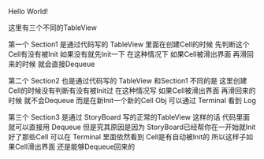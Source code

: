 Hello World!

这里有三个不同的TableView
 
第一个 Section1 是通过代码写的 TableView 
里面在创建Cell的时候 先判断这个Cell有没有被Init 如果没有就先Init一下
在这种情况下 如果Cell被滑出界面 再滑回来的时候 就会直接Dequeue

第二个 Section2 也是通过代码写的 TableView
和Section1 不同的是 这里创建Cell的时候没有判断有没有被Init过 
在这种情况写 如果Cell被滑出界面 再滑回来的时候 就不会Dequeue 而是在新Init一个新的Cell Obj
可以通过 Terminal 看到 Log

第三个 Section3 是通过 StoryBoard 写的正常的TableView
这样的话 代码里面 就可以直接用 Dequeue
但是究其原因是因为 StoryBoard已经帮你在一开始就Init好了那些Cell 
可以在 Terminal 里面依然看到 Cell是有自动被Init的 
所以这样子如果Cell滑出界面 还是能够Dequeue回来的 